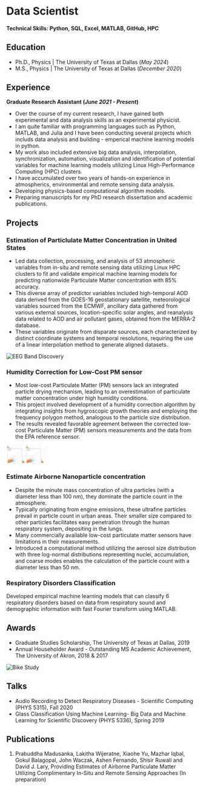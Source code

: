 # Data Scientist

#### Technical Skills: Python, SQL, Excel, MATLAB, GitHub, HPC

## Education
- Ph.D., Physics | The University of Texas at Dallas (_May 2024_)								       		
- M.S., Physics	| The University of Texas at Dallas (_December 2020_)	 			        		

## Experience
**Graduate Research Assistant (_June 2021 - Present_)**
- Over the course of my current research, I have gained both experimental and data analysis skills as an experimental physicist.
- I am quite familiar with programming languages such as Python, MATLAB, and Julia and I have been conducting several projects which includs data analysis and building - emperical machine learning models in python. 
- My work also included extensive big data analysis, interpolation, synchronization, automation, visualization and identification of potential variables for machine learning models utilizing Linux High-Performance Computing (HPC) clusters. 
- I have accumulated over two years of hands-on experience in atmospherics, environmental and remote sensing data analysis.
- Developing physics-based computational algorithm models.
- Preparing manuscripts for my PhD research dissertation and academic publications. 



## Projects
### Estimation of Particlulate Matter Concentration in United States
<!--[Publication](https://www.mdpi.com/1424-8220/22/8/3048) -->

- Led data collection, processing, and analysis of 53 atmospheric variables from in-situ and remote sensing data utilizing Linux HPC clusters to fit and validate empirical machine learning models for predicting nationwide Particulate Matter concentration with 85% accuracy. 
- This diverse array of predictor variables included high-temporal AOD data derived from the GOES-16 geostationary satellite, meteorological variables sourced from the ECMWF, ancillary data gathered from various external sources, location-specific solar angles, and reanalysis data related to AOD and air pollutant gases, obtained from the MERRA-2 database.
- These variables originate from disparate sources, each characterized by distinct coordinate systems and temporal resolutions, requiring the use of a linear interpolation method to generate aligned datasets.


![EEG Band Discovery](/assets/img/eeg_band_discovery.jpeg)

### Humidity Correction for Low-Cost PM sensor
- Most low-cost Particulate Matter (PM) sensors lack an integrated particle drying mechanism, leading to an overestimation of particulate matter concentration under high humidity conditions.
- This project involved development of a humidity correction algorithm by integrating insights from hygroscopic growth theories and employing the frequency polygon method, analogous to the particle size distribution.
- The results revealed favorable agreement between the corrected low-cost Particulate Matter (PM) sensors measurements and the data from the EPA reference sensor.
<!--
<div style="display: flex;">
    <img src="/assets/Frac_Corrected_data__PM2_5_humid__FortWorth_Jan_2024.png" alt="Time Series Plot" width="600"/>
    <img src="assets/OnDewPoint_Dec2023_Jan2024_together_bestFit_pdf.png" alt="Scatter Plot" width="350"/>
</div>
-->


<div style="display: flex;">
    <img src="/assets/OnDewPoint_Dec2023_Jan2024_together_bestFit_pdf.png" alt="Time Series Plot" width="50"/> 
    <img src="assets/OnDewPoint_Dec2023_Jan2024_together_bestFit_pdf.png" alt="Scatter Plot" width="50"/>
</div>

### Estimate Airborne Nanoparticle concentration

- Despite the minute mass concentration of ultra particles (with a diameter less than 100 nm), they dominate the particle count in the atmosphere.
- Typically originating from engine emissions, these ultrafine particles prevail in particle count in urban areas. Their smaller size compared to other particles facilitates easy penetration through the human respiratory system, depositing in the lungs.
- Many commercially available low-cost particulate matter sensors have limitations in their measurements.
- Introduced a computational method utilizing the aerosol size distribution with three log-normal distributions representing nuclei, accumulation, and coarse modes enables the calculation of the particle count with a diameter less than 50 nm. 


### Respiratory Disorders Classification

Developed empirical machine learning models that can classify 6 respiratory disorders based on data from respiratory sound and demographic information with fast Fourier transform using MATLAB. 

## Awards

- Graduate Studies Scholarship, The University of Texas at Dallas, 2019
- Annual Householder Award - Outstanding MS Academic Achievement, The University of Akron, 2018 & 2017


![Bike Study](/assets/img/bike_study.jpeg)

## Talks
- Audio Recording to Detect Respiratory Diseases - Scientific Computing (PHYS 5315), Fall 2020
- Glass Classification Using Machine Learning- Big Data and Machine Learning for Scientific Discovery (PHYS 5336), Spring 2019

<!--- [Data Science YouTube](https://www.youtube.com/channel/UCa9gErQ9AE5jT2DZLjXBIdA) -->

## Publications
1. Prabuddha Madusanka, Lakitha Wijeratne, Xiaohe Yu, Mazhar Iqbal, Gokul Balagopal, John Waczak, Ashen Fernando, Shisir Ruwali and David J. Lary, Providing Estimates of Airborne Particulate Matter Utilizing Complimentary In-Situ and Remote Sensing Approaches (In preparation)

<!-- - [Data Science Blog](https://medium.com/@shawhin)-->
